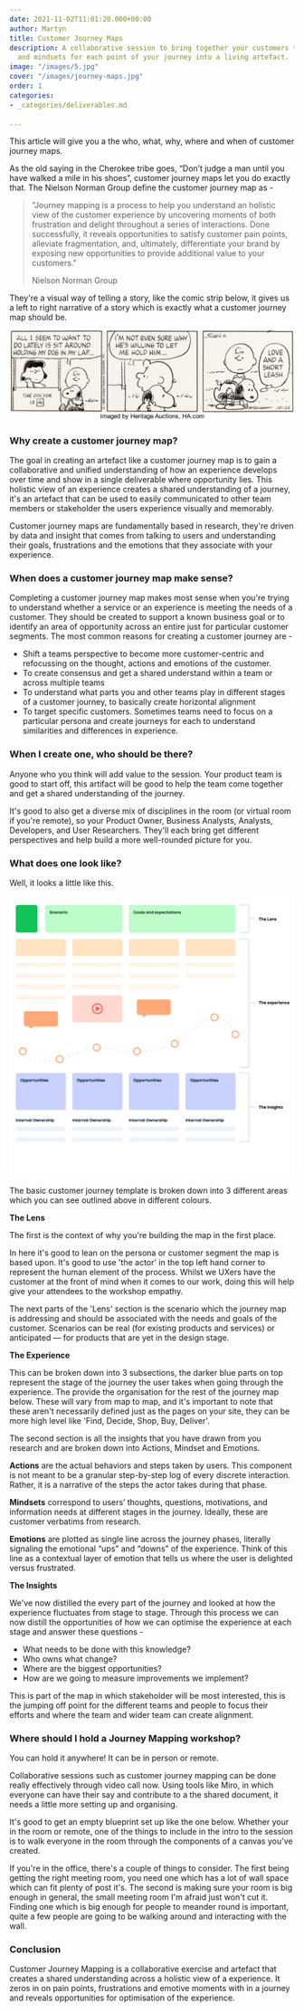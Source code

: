 ```yaml
---
date: 2021-11-02T11:01:20.000+00:00
author: Martyn
title: Customer Journey Maps
description: A collaborative session to bring together your customers thoughts, feelings
  and mindsets for each point of your journey into a living artefact.
image: "/images/5.jpg"
cover: "/images/journey-maps.jpg"
order: 1
categories:
- _categories/deliverables.md

---
```

This article will give you a the who, what, why, where and when of customer journey maps.

As the old saying in the Cherokee tribe goes, “Don’t judge a man until you have walked a mile in his shoes”, customer journey maps let you do exactly that. The Nielson Norman Group define the customer journey map as -

> "Journey mapping is a process to help you understand an holistic view of the customer experience by uncovering moments of both frustration and delight throughout a series of interactions. Done successfully, it reveals opportunities to satisfy customer pain points, alleviate fragmentation, and, ultimately, differentiate your brand by exposing new opportunities to provide additional value to your customers."
>
> Nielson Norman Group

They're a visual way of telling a story, like the comic strip below, it gives us a left to right narrative of a story which is exactly what a customer journey map should be.

![](/images/comic-strip.png)

### Why create a customer journey map?

The goal in creating an artefact like a customer journey map is to gain a collaborative and unified understanding of how an experience develops over time and show in a single deliverable where opportunity lies. This holistic view of an experience creates a shared understanding of a journey, it's an artefact that can be used to easily communicated to other team members or stakeholder the users experience visually and memorably.

Customer journey maps are fundamentally based in research, they're driven by data and insight that comes from talking to users and understanding their goals, frustrations and the emotions that they associate with your experience.

### When does a customer journey map make sense?

Completing a customer journey map makes most sense when you're trying to understand whether a service or an experience is meeting the needs of a customer. They should be created to support a known business goal or to identify an area of opportunity across an entire just for particular customer segments. The most common reasons for creating a customer journey are -

* Shift a teams perspective to become more customer-centric and refocussing on the thought, actions and emotions of the customer.
* To create consensus and get a shared understand within a team or across multiple teams
* To understand what parts you and other teams play in different stages of a customer journey, to basically create horizontal alignment
* To target specific customers. Sometimes teams need to focus on a particular persona and create journeys for each to understand similarities and differences in experience.

### When I create one, who should be there?

Anyone who you think will add value to the session. Your product team is good to start off, this artifact will be good to help the team come together and get a shared understanding of the journey.

It's good to also get a diverse mix of disciplines in the room (or virtual room if you're remote), so your Product Owner, Business Analysts, Analysts, Developers, and User Researchers. They'll each bring get different perspectives and help build a more well-rounded picture for you.

### What does one look like?

Well, it looks a little like this.

![](/images/customer-journey-map.jpg)

The basic customer journey template is broken down into 3 different areas which you can see outlined above in different colours.

**The Lens**

The first is the context of why you're building the map in the first place.

In here it's good to lean on the persona or customer segment the map is based upon. It's good to use 'the actor' in the top left hand corner to represent the human element of the process. Whilst we UXers have the customer at the front of mind when it comes to our work, doing this will help give your attendees to the workshop empathy.

The next parts of the 'Lens' section is the scenario which the journey map is addressing and should be associated with the needs and goals of the customer. Scenarios can be real (for existing products and services) or anticipated — for products that are yet in the design stage.

**The Experience**

This can be broken down into 3 subsections, the darker blue parts on top represent the stage of the journey the user takes when going through the experience. The provide the organisation for the rest of the journey map below. These will vary from map to map, and it's important to note that these aren't necessarily defined just as the pages on your site, they can be more high level like 'Find, Decide, Shop, Buy, Deliver'.

The second section is all the insights that you have drawn from you research and are broken down into Actions, Mindset and Emotions.

**Actions** are the actual behaviors and steps taken by users. This component is not meant to be a granular step-by-step log of every discrete interaction. Rather, it is a narrative of the steps the actor takes during that phase.

**Mindsets** correspond to users’ thoughts, questions, motivations, and information needs at different stages in the journey. Ideally, these are customer verbatims from research.

**Emotions** are plotted as single line across the journey phases, literally signaling the emotional “ups” and “downs” of the experience. Think of this line as a contextual layer of emotion that tells us where the user is delighted versus frustrated.

**The Insights**

We've now distilled the every part of the journey and looked at how the experience fluctuates from stage to stage. Through this process we can now distill the opportunities of how we can optimise the experience at each stage and answer these questions -

* What needs to be done with this knowledge?
* Who owns what change?
* Where are the biggest opportunities?
* How are we going to measure improvements we implement?

This is part of the map in which stakeholder will be most interested, this is the jumping off point for the different teams and people to focus their efforts and where the team and wider team can create alignment.

### Where should I hold a Journey Mapping workshop?

You can hold it anywhere! It can be in person or remote.

Collaborative sessions such as customer journey mapping can be done really effectively through video call now. Using tools like Miro, in which everyone can have their say and contribute to a the shared document, it needs a little more setting up and organising.

It's good to get an empty blueprint set up like the one below. Whether your in the room or remote, one of the things to include in the intro to the session is to walk everyone in the room through the components of a canvas you've created.

If you're in the office, there's a couple of things to consider. The first being getting the right meeting room, you need one which has a lot of wall space which can fit plenty of post it's. The second is making sure your room is big enough in general, the small meeting room I'm afraid just won't cut it. Finding one which is big enough for people to meander round is important, quite a few people are going to be walking around and interacting with the wall.

### Conclusion

Customer Journey Mapping is a collaborative exercise and artefact that creates a shared understanding across a holistic view of a experience. It zeros in on pain points, frustrations and emotive moments with in a journey and reveals opportunities for optimisation of the experience.